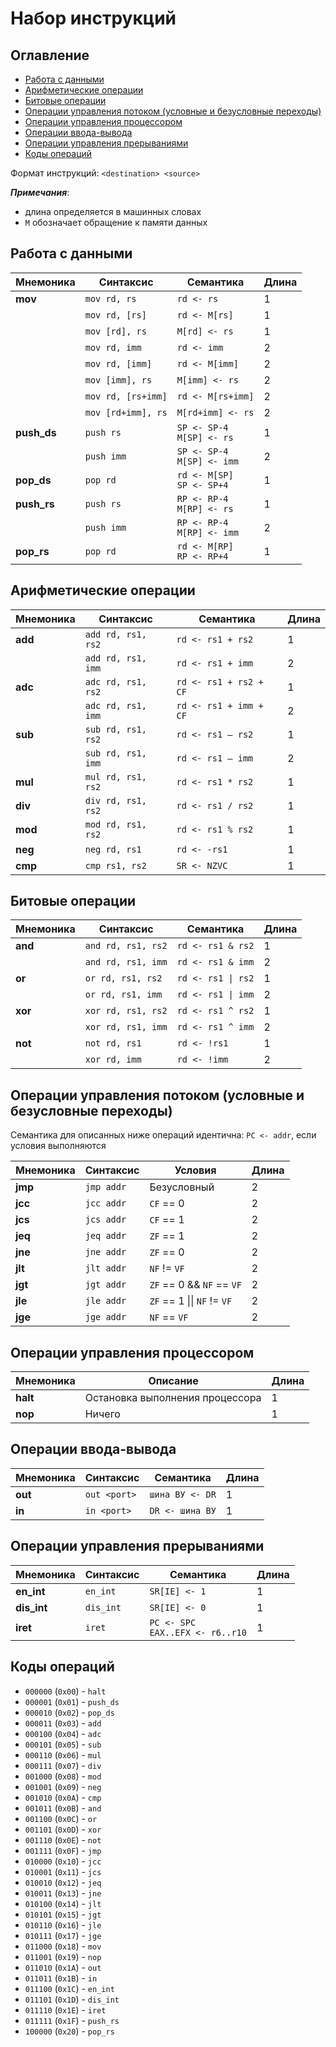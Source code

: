 # Набор инструкций

## Оглавление

- [Работа с данными](#Работа-с-данными)
- [Арифметические операции](#Арифметические-операции)
- [Битовые операции](#Битовые-операции)
- [Операции управления потоком (условные и безусловные переходы)](#Операции-управления-потоком-условные-и-безусловные-переходы)
- [Операции управления процессором](#Операции-управления-процессором)
- [Операции ввода-вывода](#Операции-ввода-вывода)
- [Операции управления прерываниями](#Операции-управления-прерываниями)
- [Коды операций](#Коды-операций)

Формат инструкций: `<destination> <source>`

***Примечания***:
- длина определяется в машинных словах
- `M` обозначает обращение к памяти данных

## Работа с данными

| Мнемоника   | Синтаксис          | Семантика                  | Длина |
|-------------|--------------------|----------------------------|-------|
|   **mov**   | `mov rd, rs`       | `rd <- rs`                 |   1   |
|             | `mov rd, [rs]`     | `rd <- M[rs]`              |   1   |
|             | `mov [rd], rs`     | `M[rd] <- rs`              |   1   |
|             | `mov rd, imm`      | `rd <- imm`                |   2   |
|             | `mov rd, [imm]`    | `rd <- M[imm]`             |   2   |
|             | `mov [imm], rs`    | `M[imm] <- rs`             |   2   |
|             | `mov rd, [rs+imm]` | `rd <- M[rs+imm]`          |   2   |
|             | `mov [rd+imm], rs` | `M[rd+imm] <- rs`          |   2   |
|  **push_ds**| `push rs`          | `SP <- SP-4`<br/>`M[SP] <- rs`  |   1   |
|             | `push imm`         | `SP <- SP-4`<br/>`M[SP] <- imm` |   2   |
|  **pop_ds** | `pop rd`           | `rd <- M[SP]`<br/>`SP <- SP+4`  |   1   |
|  **push_rs**| `push rs`          | `RP <- RP-4`<br/>`M[RP] <- rs`  |   1   |
|             | `push imm`         | `RP <- RP-4`<br/>`M[RP] <- imm` |   2   |
|  **pop_rs** | `pop rd`           | `rd <- M[RP]`<br/>`RP <- RP+4`  |   1   |

## Арифметические операции

| Мнемоника   | Синтаксис          | Семантика              | Длина |
|-------------|--------------------|------------------------|-------|
|   **add**   | `add rd, rs1, rs2` | `rd <- rs1 + rs2`      |   1   |
|             | `add rd, rs1, imm` | `rd <- rs1 + imm`      |   2   |
|   **adc**   | `adc rd, rs1, rs2` | `rd <- rs1 + rs2 + CF` |   1   |
|             | `adc rd, rs1, imm` | `rd <- rs1 + imm + CF` |   2   |
|   **sub**   | `sub rd, rs1, rs2` | `rd <- rs1 – rs2`      |   1   |
|             | `sub rd, rs1, imm` | `rd <- rs1 – imm`      |   2   |
|   **mul**   | `mul rd, rs1, rs2` | `rd <- rs1 * rs2`      |   1   |
|   **div**   | `div rd, rs1, rs2` | `rd <- rs1 / rs2`      |   1   |
|   **mod**   | `mod rd, rs1, rs2` | `rd <- rs1 % rs2`      |   1   |
|   **neg**   | `neg rd, rs1`      | `rd <- -rs1`           |   1   |
|   **cmp**   | `cmp rs1, rs2`     | `SR <- NZVC`           |   1   |

## Битовые операции

| Мнемоника   | Синтаксис          | Семантика          | Длина |
|-------------|--------------------|--------------------|-------|
|   **and**   | `and rd, rs1, rs2` | `rd <- rs1 & rs2`  |   1   |
|             | `and rd, rs1, imm` | `rd <- rs1 & imm`  |   2   |
|   **or**    | `or rd, rs1, rs2`  | `rd <- rs1 \| rs2` |   1   |
|             | `or rd, rs1, imm`  | `rd <- rs1 \| imm` |   2   |
|   **xor**   | `xor rd, rs1, rs2` | `rd <- rs1 ^ rs2`  |   1   |
|             | `xor rd, rs1, imm` | `rd <- rs1 ^ imm`  |   2   |
|   **not**   | `not rd, rs1`      | `rd <- !rs1`       |   1   |
|             | `xor rd, imm`      | `rd <- !imm`       |   2   |

## Операции управления потоком (условные и безусловные переходы)

Семантика для описанных ниже операций идентична: `PC <- addr`, если условия выполняются

| Мнемоника   | Синтаксис          | Условия            | Длина |
|-------------|--------------------|--------------------|-------|
|   **jmp**   | `jmp addr`         | Безусловный        |   2   |
|   **jcc**   | `jcc addr`         | `CF` == 0          |   2   |
|   **jcs**   | `jcs addr`         | `CF` == 1          |   2   |
|   **jeq**   | `jeq addr`         | `ZF` == 1          |   2   |
|   **jne**   | `jne addr`         | `ZF` == 0          |   2   |
|   **jlt**   | `jlt addr`         | `NF` != `VF`       |   2   |
|   **jgt**   | `jgt addr`         | `ZF` == 0 && `NF` == `VF` |   2   |
|   **jle**   | `jle addr`         | `ZF` == 1 \|\| `NF` != `VF` |   2   |
|   **jge**   | `jge addr`         | `NF` == `VF`       |   2   |

## Операции управления процессором

| Мнемоника   | Описание                        | Длина |
|-------------|---------------------------------|-------|
|   **halt**  | Остановка выполнения процессора |   1   |
|   **nop**   | Ничего                          |   1   |

## Операции ввода-вывода

| Мнемоника   | Синтаксис          | Семантика          | Длина |
|-------------|--------------------|--------------------|-------|
|   **out**   | `out <port>`       | `шина ВУ <- DR`    |   1   |
|   **in**    | `in <port>`        | `DR <- шина ВУ`    |   1   |

## Операции управления прерываниями

| Мнемоника   | Синтаксис          | Семантика          | Длина |
|-------------|--------------------|--------------------|-------|
| **en_int**  | `en_int`           | `SR[IE] <- 1`      |   1   |
| **dis_int** | `dis_int`          | `SR[IE] <- 0`      |   1   |
| **iret**    | `iret`             | `PC <- SPC`<br/>`EAX..EFX <- r6..r10`      |   1   |

## Коды операций

- `000000` (`0x00`) - `halt`
- `000001` (`0x01`) - `push_ds`
- `000010` (`0x02`) - `pop_ds`
- `000011` (`0x03`) - `add`
- `000100` (`0x04`) - `adc`
- `000101` (`0x05`) - `sub`
- `000110` (`0x06`) - `mul`
- `000111` (`0x07`) - `div`
- `001000` (`0x08`) - `mod`
- `001001` (`0x09`) - `neg`
- `001010` (`0x0A`) - `cmp`
- `001011` (`0x0B`) - `and`
- `001100` (`0x0C`) - `or`
- `001101` (`0x0D`) - `xor`
- `001110` (`0x0E`) - `not`
- `001111` (`0x0F`) - `jmp`
- `010000` (`0x10`) - `jcc`
- `010001` (`0x11`) - `jcs`
- `010010` (`0x12`) - `jeq`
- `010011` (`0x13`) - `jne`
- `010100` (`0x14`) - `jlt`
- `010101` (`0x15`) - `jgt`
- `010110` (`0x16`) - `jle`
- `010111` (`0x17`) - `jge`
- `011000` (`0x18`) - `mov`
- `011001` (`0x19`) - `nop`
- `011010` (`0x1A`) - `out`
- `011011` (`0x1B`) - `in`
- `011100` (`0x1C`) - `en_int`
- `011101` (`0x1D`) - `dis_int`
- `011110` (`0x1E`) - `iret`
- `011111` (`0x1F`) - `push_rs`
- `100000` (`0x20`) - `pop_rs`
